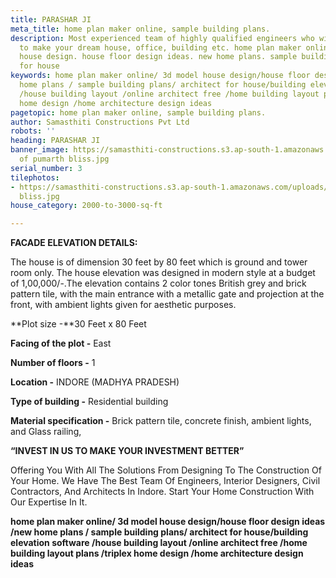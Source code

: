 ```yaml
---
title: PARASHAR JI
meta_title: home plan maker online, sample building plans.
description: Most experienced team of highly qualified engineers who will help you
  to make your dream house, office, building etc. home plan maker online. 3d model
  house design. house floor design ideas. new home plans. sample building plans. architect
  for house
keywords: home plan maker online/ 3d model house design/house floor design ideas /new
  home plans / sample building plans/ architect for house/building elevation software
  /house building layout /online architect free /home building layout plans /triplex
  home design /home architecture design ideas
pagetopic: home plan maker online, sample building plans.
author: Samasthiti Constructions Pvt Ltd
robots: ''
heading: PARASHAR JI
banner_image: https://samasthiti-constructions.s3.ap-south-1.amazonaws.com/uploads/Copy
  of pumarth bliss.jpg
serial_number: 3
tilephotos:
- https://samasthiti-constructions.s3.ap-south-1.amazonaws.com/uploads/Copy of pumarth
  bliss.jpg
house_category: 2000-to-3000-sq-ft

---
```

**FACADE ELEVATION DETAILS:**

The house is of dimension 30 feet by 80 feet which is ground and tower room only. The house elevation was designed in modern style at a budget of 1,00,000/-.The elevation contains 2 color tones British grey and brick pattern tile, with the main entrance with a metallic gate and projection at the front, with ambient lights given for aesthetic purposes.

\**Plot size -**30 Feet x 80 Feet

**Facing of the plot -** East

**Number of floors -** 1

**Location -** INDORE (MADHYA PRADESH)

**Type of building -** Residential building

**Material specification -** Brick pattern tile, concrete finish, ambient lights, and Glass railing,

**“INVEST IN US TO MAKE YOUR INVESTMENT BETTER”**

Offering You With All The Solutions From Designing To The Construction Of Your Home. We Have The Best Team Of Engineers, Interior Designers, Civil Contractors, And Architects In Indore. Start Your Home Construction With Our Expertise In It.

**home plan maker online/ 3d model house design/house floor design ideas /new home plans / sample building plans/ architect for house/building elevation software /house building layout /online architect free /home building layout plans /triplex home design /home architecture design ideas**